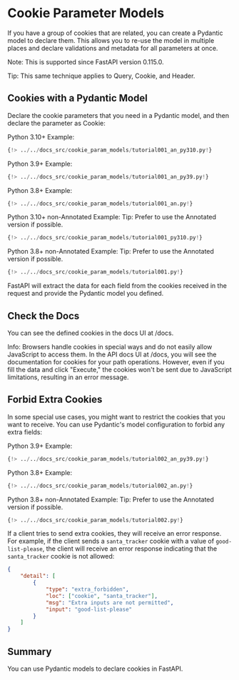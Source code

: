 # Cookie Parameter Models

If you have a group of cookies that are related, you can create a Pydantic model to declare them. This allows you to re-use the model in multiple places and declare validations and metadata for all parameters at once.

Note: This is supported since FastAPI version 0.115.0.

Tip: This same technique applies to Query, Cookie, and Header.

## Cookies with a Pydantic Model

Declare the cookie parameters that you need in a Pydantic model, and then declare the parameter as Cookie:

Python 3.10+ Example:
```Python
{!> ../../docs_src/cookie_param_models/tutorial001_an_py310.py!}
```

Python 3.9+ Example:
```Python
{!> ../../docs_src/cookie_param_models/tutorial001_an_py39.py!}
```

Python 3.8+ Example:
```Python
{!> ../../docs_src/cookie_param_models/tutorial001_an.py!}
```

Python 3.10+ non-Annotated Example:
Tip: Prefer to use the Annotated version if possible.
```Python
{!> ../../docs_src/cookie_param_models/tutorial001_py310.py!}
```

Python 3.8+ non-Annotated Example:
Tip: Prefer to use the Annotated version if possible.
```Python
{!> ../../docs_src/cookie_param_models/tutorial001.py!}
```

FastAPI will extract the data for each field from the cookies received in the request and provide the Pydantic model you defined.

## Check the Docs

You can see the defined cookies in the docs UI at /docs. 

Info: Browsers handle cookies in special ways and do not easily allow JavaScript to access them. In the API docs UI at /docs, you will see the documentation for cookies for your path operations. However, even if you fill the data and click "Execute," the cookies won't be sent due to JavaScript limitations, resulting in an error message.

## Forbid Extra Cookies

In some special use cases, you might want to restrict the cookies that you want to receive. You can use Pydantic's model configuration to forbid any extra fields:

Python 3.9+ Example:
```Python
{!> ../../docs_src/cookie_param_models/tutorial002_an_py39.py!}
```

Python 3.8+ Example:
```Python
{!> ../../docs_src/cookie_param_models/tutorial002_an.py!}
```

Python 3.8+ non-Annotated Example:
Tip: Prefer to use the Annotated version if possible.
```Python
{!> ../../docs_src/cookie_param_models/tutorial002.py!}
```

If a client tries to send extra cookies, they will receive an error response. For example, if the client sends a `santa_tracker` cookie with a value of `good-list-please`, the client will receive an error response indicating that the `santa_tracker` cookie is not allowed:

```json
{
    "detail": [
        {
            "type": "extra_forbidden",
            "loc": ["cookie", "santa_tracker"],
            "msg": "Extra inputs are not permitted",
            "input": "good-list-please"
        }
    ]
}
```

## Summary

You can use Pydantic models to declare cookies in FastAPI.